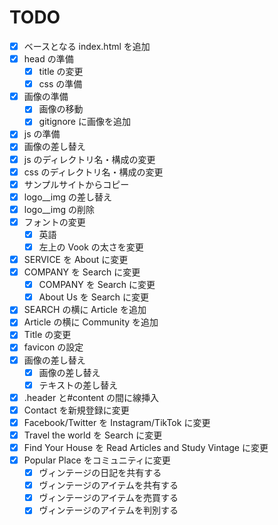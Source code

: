 # TODO

- [x] ベースとなる index.html を追加
- [x] head の準備
  - [x] title の変更
  - [x] css の準備
- [x] 画像の準備
  - [x] 画像の移動
  - [x] gitignore に画像を追加
- [x] js の準備
- [x] 画像の差し替え
- [x] js のディレクトリ名・構成の変更
- [x] css のディレクトリ名・構成の変更
- [x] サンプルサイトからコピー
- [x] logo\_\_img の差し替え
- [x] logo\_\_img の削除
- [x] フォントの変更
  - [x] 英語
  - [x] 左上の Vook の太さを変更
- [x] SERVICE を About に変更
- [x] COMPANY を Search に変更
  - [x] COMPANY を Search に変更
  - [x] About Us を Search に変更
- [x] SEARCH の横に Article を追加
- [x] Article の横に Community を追加
- [x] Title の変更
- [x] favicon の設定
- [x] 画像の差し替え
  - [x] 画像の差し替え
  - [x] テキストの差し替え
- [x] .header と#content の間に線挿入
- [x] Contact を新規登録に変更
- [x] Facebook/Twitter を Instagram/TikTok に変更
- [x] Travel the world を Search に変更
- [x] Find Your House を Read Articles and Study Vintage に変更
- [x] Popular Place をコミュニティに変更
  - [x] ヴィンテージの日記を共有する
  - [x] ヴィンテージのアイテムを共有する
  - [x] ヴィンテージのアイテムを売買する
  - [x] ヴィンテージのアイテムを判別する
